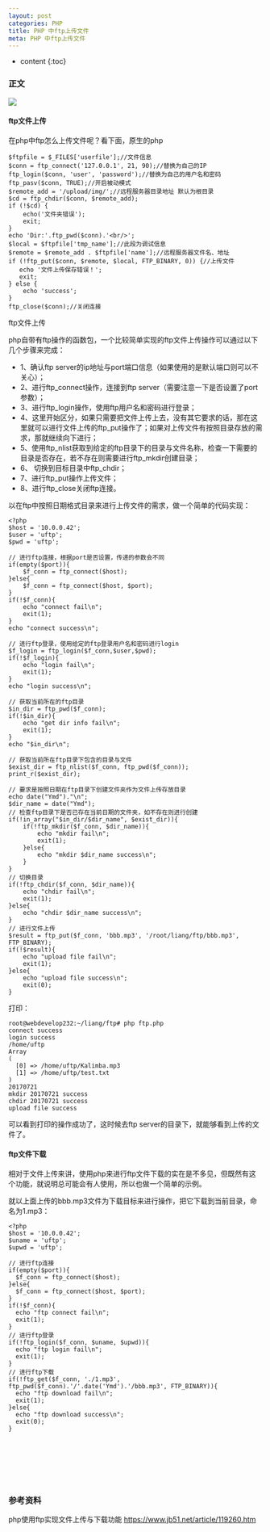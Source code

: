 ```yaml
---
layout: post
categories: PHP
title: PHP 中ftp上传文件
meta: PHP 中ftp上传文件
---
```

* content
{:toc}

### 正文

![]({{site.baseurl}}/images/20190831/20190831231747.jpeg)

#### ftp文件上传

在php中ftp怎么上传文件呢？看下面，原生的php

```
$ftpfile = $_FILES['userfile'];//文件信息
$conn = ftp_connect('127.0.0.1', 21, 90);//替换为自己的IP
ftp_login($conn, 'user', 'password');//替换为自己的用户名和密码
ftp_pasv($conn, TRUE);//开启被动模式 
$remote_add = '/upload/img/';//远程服务器目录地址 默认为根目录
$cd = ftp_chdir($conn, $remote_add);
if (!$cd) {
    echo('文件夹错误');
    exit;
}
echo 'Dir:'.ftp_pwd($conn).'<br/>';
$local = $ftpfile['tmp_name'];//此段为调试信息
$remote = $remote_add . $ftpfile['name'];//远程服务器文件名、地址
if (!ftp_put($conn, $remote, $local, FTP_BINARY, 0)) {//上传文件
   echo '文件上传保存错误！';
   exit;
} else {
    echo 'success';
}
ftp_close($conn);//关闭连接
```

ftp文件上传

php自带有ftp操作的函数包，一个比较简单实现的ftp文件上传操作可以通过以下几个步骤来完成：

* 1、确认ftp server的ip地址与port端口信息（如果使用的是默认端口则可以不关心）；
* 2、进行ftp_connect操作，连接到ftp server（需要注意一下是否设置了port参数）；
* 3、进行ftp_login操作，使用ftp用户名和密码进行登录；
* 4、这里开始区分，如果只需要把文件上传上去，没有其它要求的话，那在这里就可以进行文件上传的ftp_put操作了；如果对上传文件有按照目录存放的需求，那就继续向下进行；
* 5、使用ftp_nlist获取到给定的ftp目录下的目录与文件名称，检查一下需要的目录是否存在，若不存在则需要进行ftp_mkdir创建目录；
* 6、 切换到目标目录中ftp_chdir；
* 7、进行ftp_put操作上传文件；
* 8、进行ftp_close关闭ftp连接。

以在ftp中按照日期格式目录来进行上传文件的需求，做一个简单的代码实现：
```
<?php
$host = '10.0.0.42';
$user = 'uftp';
$pwd = 'uftp';

// 进行ftp连接，根据port是否设置，传递的参数会不同
if(empty($port)){
    $f_conn = ftp_connect($host);
}else{
    $f_conn = ftp_connect($host, $port);
}
if(!$f_conn){
    echo "connect fail\n";
    exit(1);
}
echo "connect success\n";

// 进行ftp登录，使用给定的ftp登录用户名和密码进行login
$f_login = ftp_login($f_conn,$user,$pwd);
if(!$f_login){
    echo "login fail\n";
    exit(1);
}
echo "login success\n";

// 获取当前所在的ftp目录
$in_dir = ftp_pwd($f_conn);
if(!$in_dir){
    echo "get dir info fail\n";
    exit(1);
}
echo "$in_dir\n";

// 获取当前所在ftp目录下包含的目录与文件
$exist_dir = ftp_nlist($f_conn, ftp_pwd($f_conn));
print_r($exist_dir);

// 要求是按照日期在ftp目录下创建文件夹作为文件上传存放目录
echo date("Ymd")."\n";
$dir_name = date("Ymd");
// 检查ftp目录下是否已存在当前日期的文件夹，如不存在则进行创建
if(!in_array("$in_dir/$dir_name", $exist_dir)){
    if(!ftp_mkdir($f_conn, $dir_name)){
        echo "mkdir fail\n";
        exit(1);
    }else{
        echo "mkdir $dir_name success\n";
    }
}
// 切换目录
if(!ftp_chdir($f_conn, $dir_name)){
    echo "chdir fail\n";
    exit(1);
}else{
    echo "chdir $dir_name success\n";
}
// 进行文件上传
$result = ftp_put($f_conn, 'bbb.mp3', '/root/liang/ftp/bbb.mp3', FTP_BINARY);
if(!$result){
    echo "upload file fail\n";
    exit(1);
}else{
    echo "upload file success\n";
    exit(0);
}
```

打印：
```
root@webdevelop232:~/liang/ftp# php ftp.php 
connect success
login success
/home/uftp
Array
(
  [0] => /home/uftp/Kalimba.mp3
  [1] => /home/uftp/test.txt
)
20170721
mkdir 20170721 success
chdir 20170721 success
upload file success
```

可以看到打印的操作成功了，这时候去ftp server的目录下，就能够看到上传的文件了。

#### ftp文件下载

相对于文件上传来讲，使用php来进行ftp文件下载的实在是不多见，但既然有这个功能，就说明总可能会有人使用，所以也做一个简单的示例。

就以上面上传的bbb.mp3文件为下载目标来进行操作，把它下载到当前目录，命名为1.mp3：
```
<?php
$host = '10.0.0.42';
$uname = 'uftp';
$upwd = 'uftp';

// 进行ftp连接
if(empty($port)){
  $f_conn = ftp_connect($host);
}else{
  $f_conn = ftp_connect($host, $port);
}
if(!$f_conn){
  echo "ftp connect fail\n";
  exit(1);
}
// 进行ftp登录
if(!ftp_login($f_conn, $uname, $upwd)){
  echo "ftp login fail\n";
  exit(1);
}
// 进行ftp下载
if(!ftp_get($f_conn, './1.mp3', ftp_pwd($f_conn).'/'.date('Ymd').'/bbb.mp3', FTP_BINARY)){
  echo "ftp download fail\n";
  exit(1);
}else{
  echo "ftp download success\n";
  exit(0);
}
```

<br/><br/><br/><br/><br/>
### 参考资料

php使用ftp实现文件上传与下载功能 <https://www.jb51.net/article/119260.htm>

